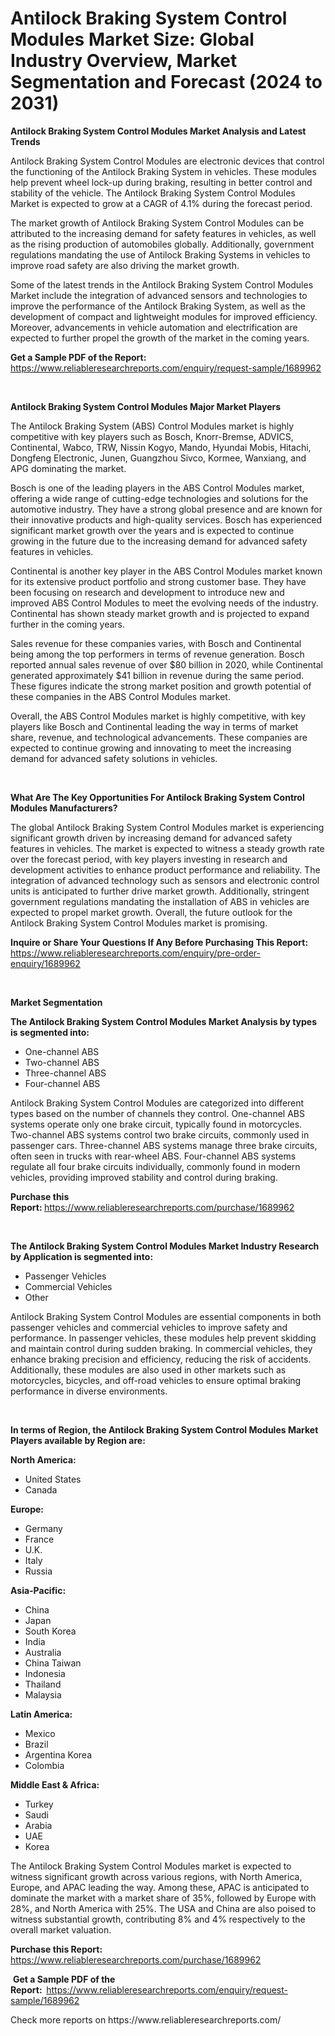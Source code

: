 <p><h1>Antilock Braking System Control Modules Market Size: Global Industry Overview, Market Segmentation and Forecast (2024 to 2031)</h1></p><p><strong>Antilock Braking System Control Modules Market Analysis and Latest Trends</strong></p>
<p><p>Antilock Braking System Control Modules are electronic devices that control the functioning of the Antilock Braking System in vehicles. These modules help prevent wheel lock-up during braking, resulting in better control and stability of the vehicle. The Antilock Braking System Control Modules Market is expected to grow at a CAGR of 4.1% during the forecast period.</p><p>The market growth of Antilock Braking System Control Modules can be attributed to the increasing demand for safety features in vehicles, as well as the rising production of automobiles globally. Additionally, government regulations mandating the use of Antilock Braking Systems in vehicles to improve road safety are also driving the market growth. </p><p>Some of the latest trends in the Antilock Braking System Control Modules Market include the integration of advanced sensors and technologies to improve the performance of the Antilock Braking System, as well as the development of compact and lightweight modules for improved efficiency. Moreover, advancements in vehicle automation and electrification are expected to further propel the growth of the market in the coming years.</p></p>
<p><strong>Get a Sample PDF of the Report:&nbsp;</strong> <a href="https://www.reliableresearchreports.com/enquiry/request-sample/1689962">https://www.reliableresearchreports.com/enquiry/request-sample/1689962</a></p>
<p>&nbsp;</p>
<p><strong>Antilock Braking System Control Modules Major Market Players</strong></p>
<p><p>The Antilock Braking System (ABS) Control Modules market is highly competitive with key players such as Bosch, Knorr-Bremse, ADVICS, Continental, Wabco, TRW, Nissin Kogyo, Mando, Hyundai Mobis, Hitachi, Dongfeng Electronic, Junen, Guangzhou Sivco, Kormee, Wanxiang, and APG dominating the market. </p><p>Bosch is one of the leading players in the ABS Control Modules market, offering a wide range of cutting-edge technologies and solutions for the automotive industry. They have a strong global presence and are known for their innovative products and high-quality services. Bosch has experienced significant market growth over the years and is expected to continue growing in the future due to the increasing demand for advanced safety features in vehicles.</p><p>Continental is another key player in the ABS Control Modules market known for its extensive product portfolio and strong customer base. They have been focusing on research and development to introduce new and improved ABS Control Modules to meet the evolving needs of the industry. Continental has shown steady market growth and is projected to expand further in the coming years.</p><p>Sales revenue for these companies varies, with Bosch and Continental being among the top performers in terms of revenue generation. Bosch reported annual sales revenue of over $80 billion in 2020, while Continental generated approximately $41 billion in revenue during the same period. These figures indicate the strong market position and growth potential of these companies in the ABS Control Modules market. </p><p>Overall, the ABS Control Modules market is highly competitive, with key players like Bosch and Continental leading the way in terms of market share, revenue, and technological advancements. These companies are expected to continue growing and innovating to meet the increasing demand for advanced safety solutions in vehicles.</p></p>
<p>&nbsp;</p>
<p><strong>What Are The Key Opportunities For Antilock Braking System Control Modules Manufacturers?</strong></p>
<p><p>The global Antilock Braking System Control Modules market is experiencing significant growth driven by increasing demand for advanced safety features in vehicles. The market is expected to witness a steady growth rate over the forecast period, with key players investing in research and development activities to enhance product performance and reliability. The integration of advanced technology such as sensors and electronic control units is anticipated to further drive market growth. Additionally, stringent government regulations mandating the installation of ABS in vehicles are expected to propel market growth. Overall, the future outlook for the Antilock Braking System Control Modules market is promising.</p></p>
<p><strong>Inquire or Share Your Questions If Any Before Purchasing This Report:</strong> <a href="https://www.reliableresearchreports.com/enquiry/pre-order-enquiry/1689962">https://www.reliableresearchreports.com/enquiry/pre-order-enquiry/1689962</a></p>
<p>&nbsp;</p>
<p><strong>Market Segmentation</strong></p>
<p><strong>The Antilock Braking System Control Modules Market Analysis by types is segmented into:</strong></p>
<p><ul><li>One-channel ABS</li><li>Two-channel ABS</li><li>Three-channel ABS</li><li>Four-channel ABS</li></ul></p>
<p><p>Antilock Braking System Control Modules are categorized into different types based on the number of channels they control. One-channel ABS systems operate only one brake circuit, typically found in motorcycles. Two-channel ABS systems control two brake circuits, commonly used in passenger cars. Three-channel ABS systems manage three brake circuits, often seen in trucks with rear-wheel ABS. Four-channel ABS systems regulate all four brake circuits individually, commonly found in modern vehicles, providing improved stability and control during braking.</p></p>
<p><strong>Purchase this Report:&nbsp;</strong><a href="https://www.reliableresearchreports.com/purchase/1689962">https://www.reliableresearchreports.com/purchase/1689962</a></p>
<p>&nbsp;</p>
<p><strong>The Antilock Braking System Control Modules Market Industry Research by Application is segmented into:</strong></p>
<p><ul><li>Passenger Vehicles</li><li>Commercial Vehicles</li><li>Other</li></ul></p>
<p><p>Antilock Braking System Control Modules are essential components in both passenger vehicles and commercial vehicles to improve safety and performance. In passenger vehicles, these modules help prevent skidding and maintain control during sudden braking. In commercial vehicles, they enhance braking precision and efficiency, reducing the risk of accidents. Additionally, these modules are also used in other markets such as motorcycles, bicycles, and off-road vehicles to ensure optimal braking performance in diverse environments.</p></p>
<p>&nbsp;</p>
<p><strong>In terms of Region, the Antilock Braking System Control Modules Market Players available by Region are:</strong></p>
<p>
    <p> <strong> North America: </strong>
        <ul>
            <li>United States</li>
            <li>Canada</li>
        </ul>
        </p> 
    <p> <strong> Europe: </strong>
        <ul>
            <li>Germany</li>
            <li>France</li>
            <li>U.K.</li>
            <li>Italy</li>
            <li>Russia</li>
        </ul>
        </p> 
    <p> <strong> Asia-Pacific: </strong>
        <ul>
            <li>China</li>
            <li>Japan</li>
            <li>South Korea</li>
            <li>India</li>
            <li>Australia</li>
            <li>China Taiwan</li>
            <li>Indonesia</li>
            <li>Thailand</li>
            <li>Malaysia</li>
        </ul>
        </p> 
    <p> <strong> Latin America: </strong>
        <ul>
            <li>Mexico</li>
            <li>Brazil</li>
            <li>Argentina Korea</li>
            <li>Colombia</li>
        </ul>
        </p> 
    <p> <strong> Middle East & Africa: </strong>
        <ul>
            <li>Turkey</li>
            <li>Saudi</li>
            <li>Arabia</li>
            <li>UAE</li>
            <li>Korea</li>
        </ul>
    </p>
    </p>
<p><p>The Antilock Braking System Control Modules market is expected to witness significant growth across various regions, with North America, Europe, and APAC leading the way. Among these, APAC is anticipated to dominate the market with a market share of 35%, followed by Europe with 28%, and North America with 25%. The USA and China are also poised to witness substantial growth, contributing 8% and 4% respectively to the overall market valuation.</p></p>
<p><strong>Purchase this Report: </strong><a href="https://www.reliableresearchreports.com/purchase/1689962">https://www.reliableresearchreports.com/purchase/1689962</a></p>
<p>&nbsp;<strong>Get a Sample PDF of the Report:&nbsp;&nbsp;</strong><a href="https://www.reliableresearchreports.com/enquiry/request-sample/1689962">https://www.reliableresearchreports.com/enquiry/request-sample/1689962</a></p>
<p><strong></strong></p>
<p>Check more reports on https://www.reliableresearchreports.com/</p>